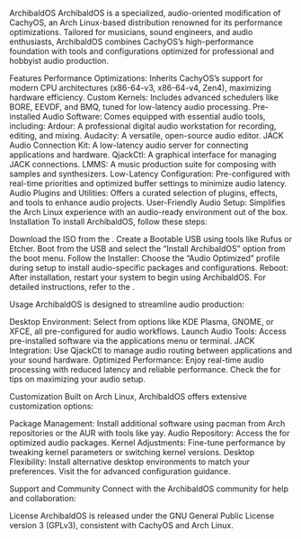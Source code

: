 ArchibaldOS
ArchibaldOS is a specialized, audio-oriented modification of CachyOS, an Arch Linux-based distribution renowned for its performance optimizations. Tailored for musicians, sound engineers, and audio enthusiasts, ArchibaldOS combines CachyOS’s high-performance foundation with tools and configurations optimized for professional and hobbyist audio production.

Features
Performance Optimizations: Inherits CachyOS’s support for modern CPU architectures (x86-64-v3, x86-64-v4, Zen4), maximizing hardware efficiency.
Custom Kernels: Includes advanced schedulers like BORE, EEVDF, and BMQ, tuned for low-latency audio processing.
Pre-installed Audio Software: Comes equipped with essential audio tools, including:
Ardour: A professional digital audio workstation for recording, editing, and mixing.
Audacity: A versatile, open-source audio editor.
JACK Audio Connection Kit: A low-latency audio server for connecting applications and hardware.
QjackCtl: A graphical interface for managing JACK connections.
LMMS: A music production suite for composing with samples and synthesizers.
Low-Latency Configuration: Pre-configured with real-time priorities and optimized buffer settings to minimize audio latency.
Audio Plugins and Utilities: Offers a curated selection of plugins, effects, and tools to enhance audio projects.
User-Friendly Audio Setup: Simplifies the Arch Linux experience with an audio-ready environment out of the box.
Installation
To install ArchibaldOS, follow these steps:

Download the ISO from the .
Create a Bootable USB using tools like Rufus or Etcher.
Boot from the USB and select the “Install ArchibaldOS” option from the boot menu.
Follow the Installer: Choose the “Audio Optimized” profile during setup to install audio-specific packages and configurations.
Reboot: After installation, restart your system to begin using ArchibaldOS.
For detailed instructions, refer to the .

Usage
ArchibaldOS is designed to streamline audio production:

Desktop Environment: Select from options like KDE Plasma, GNOME, or XFCE, all pre-configured for audio workflows.
Launch Audio Tools: Access pre-installed software via the applications menu or terminal.
JACK Integration: Use QjackCtl to manage audio routing between applications and your sound hardware.
Optimized Performance: Enjoy real-time audio processing with reduced latency and reliable performance.
Check the  for tips on maximizing your audio setup.

Customization
Built on Arch Linux, ArchibaldOS offers extensive customization options:

Package Management: Install additional software using pacman from Arch repositories or the AUR with tools like yay.
Audio Repository: Access the for optimized audio packages.
Kernel Adjustments: Fine-tune performance by tweaking kernel parameters or switching kernel versions.
Desktop Flexibility: Install alternative desktop environments to match your preferences.
Visit the  for advanced configuration guidance.

Support and Community
Connect with the ArchibaldOS community for help and collaboration:

License
ArchibaldOS is released under the GNU General Public License version 3 (GPLv3), consistent with CachyOS and Arch Linux.
